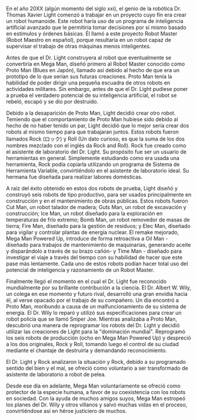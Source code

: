 En el año 20XX (algún momento del siglo xxi), el genio de la robótica Dr. Thomas Xavier Light comenzó a trabajar en un proyecto cuyo fin era crear un robot humanoide. Este robot haría uso de un programa de inteligencia artificial avanzado que le permitiría tomar decisiones por sí mismo basado en estímulos y órdenes básicas. Él llamó a este proyecto Robot Master (Robot Maestro en español), porque resultaría en un robot capaz de supervisar el trabajo de otras máquinas menos inteligentes.

Antes de que el Dr. Light construyera al robot que eventualmente se convertiría en Mega Man, diseñó primero al Robot Master conocido como Proto Man (Blues en Japón), llamado así debido al hecho de que era un prototipo de lo que serían sus futuras creaciones. Proto Man tenía la habilidad de poder dirigir una pequeña escuadra de otros robots en actividades militares. Sin embargo, antes de que el Dr. Light pudiese poner a prueba el verdadero potencial de su inteligencia artificial, el robot se rebeló, escapó y se dio por destruido.

Debido a la desaparición de Proto Man, Light decidió crear otro robot. Temiendo que el comportamiento de Proto Man hubiese sido debido al hecho de no haber tenido un par, Light decidió que lo mejor sería crear dos robots al mismo tiempo para que trabajaran juntos. Estos robots fueron llamados Rock (ロック) y Roll (Un dato curioso, es que la suma de los dos nombres mezclado con el inglés da Rock and Roll). Rock fue creado como el asistente de laboratorio del Dr. Light. Su propósito fue ser un usuario de herramientas en general. Simplemente estudiando como era usada una herramienta, Rock podía copiarla utilizando un programa de Sistema de Herramienta Variable, convirtiéndolo en el asistente de laboratorio ideal. Su hermana fue diseñada para realizar labores domésticas.

A raíz del éxito obtenido en estos dos robots de prueba, Light diseñó y construyó seis robots de tipo productivo, para ser usados principalmente en construcción y en el mantenimiento de obras públicas. Estos robots fueron Cut Man, un robot talador de madera; Guts Man, un robot de excavación y construcción; Ice Man, un robot diseñado para la exploración en temperaturas de frío extremo; Bomb Man, un robot removedor de masas de tierra; Fire Man, diseñado para la gestión de residuos; y Elec Man, diseñado para vigilar y controlar plantas de energía nuclear. El remake mejorado, Mega Man Powered Up, introduce de forma retroactiva a Oil Man - diseñado para trabajos de mantenimiento de maquinarias, generando aceite y disparándolo a través de su brazo cañón- y Time Man - diseñado para investigar el viaje a través del tiempo con su habilidad de hacer que este pase más lentamente. Cada uno de estos robots podían hacer total uso del potencial de inteligencia y razonamiento de un Robot Master.

Finalmente llegó el momento en el cual el Dr. Light fue reconocido mundialmente por su brillante contribución a la ciencia. El Dr. Albert W. Wily, un colega en ese momento y futuro rival, desarrolló una gran envidia hacia él, al verse opacado por el trabajo de su compañero. Un día encontró a Proto Man, moribundo a causa de un malfuncionamiento de su sistema de energía. El Dr. Wily lo reparó y utilizó sus especificaciones para crear un robot policía que se llamó Sniper Joe. Mientras analizaba a Proto Man, descubrió una manera de reprogramar los robots del Dr. Light y decidió utilizar las creaciones de Light para la "dominación mundial". Reprogramó los seis robots de producción (ocho en Mega Man Powered Up) y despreció a los dos originales, Rock y Roll, tomando luego el control de su ciudad mediante el chantaje de destruirla y demandando reconocimiento.

El Dr. Light y Rock analizaron la situación y Rock, debido a su programado sentido del bien y el mal, se ofreció como voluntario a ser transformado de asistente de laboratorio a robot de pelea.

Desde ese día en adelante, Mega Man voluntariamente se ofreció como protector de la especie humana, a favor de su coexistencia con los robots en sociedad. Con la ayuda de muchos amigos suyos, Mega Man estropeó los planes del Dr. Wily y otros villanos y salvó muchas vidas en el proceso, convirtiéndose así en héroe justiciero de muchos.
